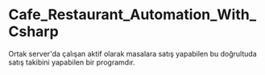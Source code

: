 # Cafe_Restaurant_Automation_With_Csharp
Ortak server'da çalışan aktif olarak masalara satış yapabilen bu doğrultuda satış takibini yapabilen bir programdır.
